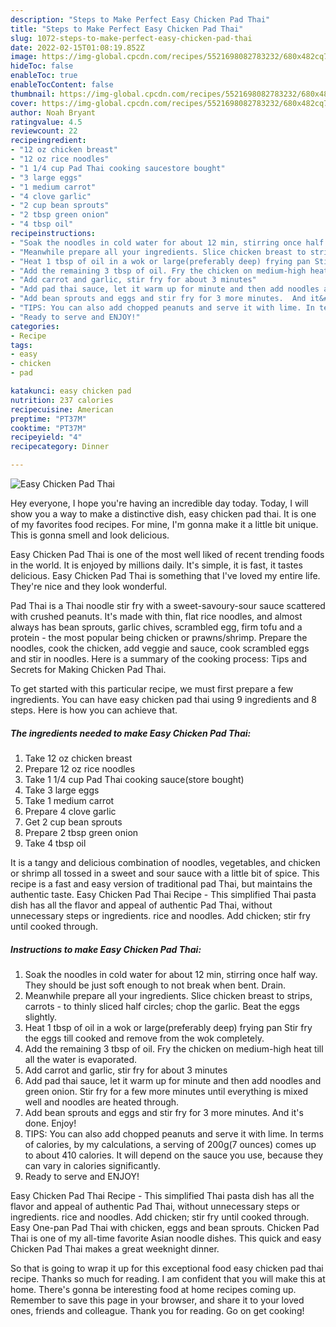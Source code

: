 ```yaml
---
description: "Steps to Make Perfect Easy Chicken Pad Thai"
title: "Steps to Make Perfect Easy Chicken Pad Thai"
slug: 1072-steps-to-make-perfect-easy-chicken-pad-thai
date: 2022-02-15T01:08:19.852Z
image: https://img-global.cpcdn.com/recipes/5521698082783232/680x482cq70/easy-chicken-pad-thai-recipe-main-photo.jpg
hideToc: false
enableToc: true
enableTocContent: false
thumbnail: https://img-global.cpcdn.com/recipes/5521698082783232/680x482cq70/easy-chicken-pad-thai-recipe-main-photo.jpg
cover: https://img-global.cpcdn.com/recipes/5521698082783232/680x482cq70/easy-chicken-pad-thai-recipe-main-photo.jpg
author: Noah Bryant
ratingvalue: 4.5
reviewcount: 22
recipeingredient:
- "12 oz chicken breast"
- "12 oz rice noodles"
- "1 1/4 cup Pad Thai cooking saucestore bought"
- "3 large eggs"
- "1 medium carrot"
- "4 clove garlic"
- "2 cup bean sprouts"
- "2 tbsp green onion"
- "4 tbsp oil"
recipeinstructions:
- "Soak the noodles in cold water for about 12 min, stirring once half way. They should be just soft enough to not break when bent. Drain."
- "Meanwhile prepare all your ingredients. Slice chicken breast to strips, carrots - to thinly sliced half circles; chop the garlic. Beat the eggs slightly."
- "Heat 1 tbsp of oil in a wok or large(preferably deep) frying pan Stir fry the eggs till cooked and remove from the wok completely."
- "Add the remaining 3 tbsp of oil. Fry the chicken on medium-high heat till all the water is evaporated."
- "Add carrot and garlic, stir fry for about 3 minutes"
- "Add pad thai sauce, let it warm up for minute and then add noodles and green onion. Stir fry for a few more minutes until everything is mixed well and noodles are heated through."
- "Add bean sprouts and eggs and stir fry for 3 more minutes.  And it&#39;s done. Enjoy!"
- "TIPS: You can also add chopped peanuts and serve it with lime. In terms of calories, by my calculations, a serving of 200g(7 ounces) comes up to about 410 calories. It will depend on the sauce you use, because they can vary in calories significantly."
- "Ready to serve and ENJOY!"
categories:
- Recipe
tags:
- easy
- chicken
- pad

katakunci: easy chicken pad 
nutrition: 237 calories
recipecuisine: American
preptime: "PT37M"
cooktime: "PT37M"
recipeyield: "4"
recipecategory: Dinner

---
```



![Easy Chicken Pad Thai](https://img-global.cpcdn.com/recipes/5521698082783232/680x482cq70/easy-chicken-pad-thai-recipe-main-photo.jpg)

Hey everyone, I hope you're having an incredible day today. Today, I will show you a way to make a distinctive dish, easy chicken pad thai. It is one of my favorites food recipes. For mine, I'm gonna make it a little bit unique. This is gonna smell and look delicious.

Easy Chicken Pad Thai is one of the most well liked of recent trending foods in the world. It is enjoyed by millions daily. It's simple, it is fast, it tastes delicious. Easy Chicken Pad Thai is something that I've loved my entire life. They're nice and they look wonderful.

Pad Thai is a Thai noodle stir fry with a sweet-savoury-sour sauce scattered with crushed peanuts. It&#39;s made with thin, flat rice noodles, and almost always has bean sprouts, garlic chives, scrambled egg, firm tofu and a protein - the most popular being chicken or prawns/shrimp. Prepare the noodles, cook the chicken, add veggie and sauce, cook scrambled eggs and stir in noodles. Here is a summary of the cooking process: Tips and Secrets for Making Chicken Pad Thai.


To get started with this particular recipe, we must first prepare a few ingredients. You can have easy chicken pad thai using 9 ingredients and 8 steps. Here is how you can achieve that.

<!--inarticleads1-->

##### The ingredients needed to make Easy Chicken Pad Thai:

1. Take 12 oz chicken breast
1. Prepare 12 oz rice noodles
1. Take 1 1/4 cup Pad Thai cooking sauce(store bought)
1. Take 3 large eggs
1. Take 1 medium carrot
1. Prepare 4 clove garlic
1. Get 2 cup bean sprouts
1. Prepare 2 tbsp green onion
1. Take 4 tbsp oil


It is a tangy and delicious combination of noodles, vegetables, and chicken or shrimp all tossed in a sweet and sour sauce with a little bit of spice. This recipe is a fast and easy version of traditional pad Thai, but maintains the authentic taste. Easy Chicken Pad Thai Recipe - This simplified Thai pasta dish has all the flavor and appeal of authentic Pad Thai, without unnecessary steps or ingredients. rice and noodles. Add chicken; stir fry until cooked through. 

<!--inarticleads2-->

##### Instructions to make Easy Chicken Pad Thai:

1. Soak the noodles in cold water for about 12 min, stirring once half way. They should be just soft enough to not break when bent. Drain.
1. Meanwhile prepare all your ingredients. Slice chicken breast to strips, carrots - to thinly sliced half circles; chop the garlic. Beat the eggs slightly.
1. Heat 1 tbsp of oil in a wok or large(preferably deep) frying pan Stir fry the eggs till cooked and remove from the wok completely.
1. Add the remaining 3 tbsp of oil. Fry the chicken on medium-high heat till all the water is evaporated.
1. Add carrot and garlic, stir fry for about 3 minutes
1. Add pad thai sauce, let it warm up for minute and then add noodles and green onion. Stir fry for a few more minutes until everything is mixed well and noodles are heated through.
1. Add bean sprouts and eggs and stir fry for 3 more minutes.  And it&#39;s done. Enjoy!
1. TIPS: You can also add chopped peanuts and serve it with lime. In terms of calories, by my calculations, a serving of 200g(7 ounces) comes up to about 410 calories. It will depend on the sauce you use, because they can vary in calories significantly.
1. Ready to serve and ENJOY!

Easy Chicken Pad Thai Recipe - This simplified Thai pasta dish has all the flavor and appeal of authentic Pad Thai, without unnecessary steps or ingredients. rice and noodles. Add chicken; stir fry until cooked through. Easy One-pan Pad Thai with chicken, eggs and bean sprouts. Chicken Pad Thai is one of my all-time favorite Asian noodle dishes. This quick and easy Chicken Pad Thai makes a great weeknight dinner. 

So that is going to wrap it up for this exceptional food easy chicken pad thai recipe. Thanks so much for reading. I am confident that you will make this at home. There's gonna be interesting food at home recipes coming up. Remember to save this page in your browser, and share it to your loved ones, friends and colleague. Thank you for reading. Go on get cooking!
